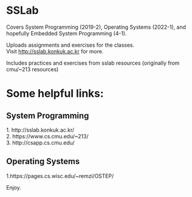 # SSLab
Covers System Programming (2019-2), Operating Systems (2022-1), 
and hopefully Embedded System Programming (4-1).

Uploads assignments and exercises for the classes. <br>
Visit http://sslab.konkuk.ac.kr for more. <br>

Includes practices and exercises from sslab resources (originally from cmu/~213 resources) <br>

<h1> Some helpful links: </h1>
<h2>System Programming</h2> 
1. http://sslab.konkuk.ac.kr/ <br>
2. https://www.cs.cmu.edu/~213/ <br>
3. http://csapp.cs.cmu.edu/ <br>

<h2> Operating Systems </h2>
1.https://pages.cs.wisc.edu/~remzi/OSTEP/

Enjoy.
